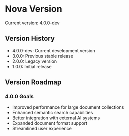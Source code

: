 # Nova Version

Current version: 4.0.0-dev

## Version History

- 4.0.0-dev: Current development version
- 3.0.0: Previous stable release
- 2.0.0: Legacy version
- 1.0.0: Initial release

## Version Roadmap

### 4.0.0 Goals
- Improved performance for large document collections
- Enhanced semantic search capabilities
- Better integration with external AI systems
- Expanded document format support
- Streamlined user experience
